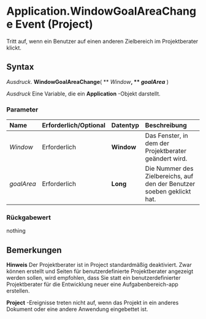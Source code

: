 
# Application.WindowGoalAreaChange Event (Project)

Tritt auf, wenn ein Benutzer auf einen anderen Zielbereich im Projektberater klickt.


## Syntax

 _Ausdruck_. **WindowGoalAreaChange**( ** _Window_**, ** _goalArea_** )

 _Ausdruck_ Eine Variable, die ein **Application** -Objekt darstellt.


### Parameter



|**Name**|**Erforderlich/Optional**|**Datentyp**|**Beschreibung**|
|:-----|:-----|:-----|:-----|
| _Window_|Erforderlich|**Window**|Das Fenster, in dem der Projektberater geändert wird.|
| _goalArea_|Erforderlich|**Long**|Die Nummer des Zielbereichs, auf den der Benutzer soeben geklickt hat.|

### Rückgabewert

nothing


## Bemerkungen


 **Hinweis**  Der Projektberater ist in Project standardmäßig deaktiviert. Zwar können erstellt und Seiten für benutzerdefinierte Projektberater angezeigt werden sollen, wird empfohlen, dass Sie statt ein benutzerdefinierter Projektberater für die Entwicklung neuer eine Aufgabenbereich-app erstellen.

 **Project** -Ereignisse treten nicht auf, wenn das Projekt in ein anderes Dokument oder eine andere Anwendung eingebettet ist.

